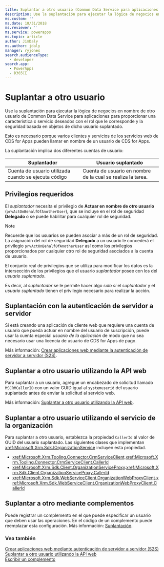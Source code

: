 ```yaml
---
title: Suplantar a otro usuario (Common Data Service para aplicaciones) | Microsoft Docs
description: Use la suplantación para ejecutar la lógica de negocios en nombre de otro usuario de Common Data Service para aplicaciones para proporcionar una característica o servicio deseados con el rol que le corresponde y la seguridad basada en objetos de dicho usuario suplantado.
ms.custom: ''
ms.date: 10/31/2018
ms.reviewer: ''
ms.service: powerapps
ms.topic: article
author: JimDaly
ms.author: jdaly
manager: ryjones
search.audienceType:
  - developer
search.app:
  - PowerApps
  - D365CE
---
```

# <a name="impersonate-another-user"></a>Suplantar a otro usuario

Use la suplantación para ejecutar la lógica de negocios en nombre de otro usuario de Common Data Service para aplicaciones para proporcionar una característica o servicio deseados con el rol que le corresponde y la seguridad basada en objetos de dicho usuario suplantado. 

Esto es necesario porque varios clientes y servicios de los servicios web de CDS for Apps pueden llamar en nombre de un usuario de CDS for Apps.

La suplantación implica dos diferentes cuentas de usuario: 

|Suplantador|Usuario suplantado|
|--|--|
|Cuenta de usuario utilizada cuando se ejecuta código|Cuenta de usuario en nombre de la cual se realiza la tarea.|

## <a name="required-privileges"></a>Privilegios requeridos

El *suplantador* necesita el privilegio de **Actuar en nombre de otro usuario** (`prvActOnBehalfOfAnotherUser`), que se incluye en el rol de seguridad **Delegado** o se puede habilitar para cualquier rol de seguridad.

> [!NOTE]
> Recuerde que los usuarios se pueden asociar a más de un rol de seguridad. La asignación del rol de seguridad **Delegado** a un usuario le concederá el privilegio `prvActOnBehalfOfAnotherUser` así como los privilegios proporcionados por cualquier otro rol de seguridad asociados a la cuenta de usuario.

El conjunto real de privilegios que se utiliza para modificar los datos es la intersección de los privilegios que el usuario *suplantador* posee con los del *usuario suplantado*. 

Es decir, al *suplantador* se le permite hacer algo *solo si* el *suplantador* y el *usuario suplantado* tienen el privilegio necesario para realizar la acción.

## <a name="impersonation-with-server-to-server-authentication"></a>Suplantación con la autenticación de servidor a servidor

Si está creando una aplicación de cliente web que requiere una cuenta de usuario que pueda actuar en nombre del usuario de suscripción, puede usar la cuenta especial *usuario de la aplicación* de modo que no sea necesario usar una licencia de usuario de CDS for Apps de pago.

Más información: [Crear aplicaciones web mediante la autenticación de servidor a servidor (S2S)](build-web-applications-server-server-s2s-authentication.md).

## <a name="impersonate-another-user-using-the-web-api"></a>Suplantar a otro usuario utilizando la API web

Para suplantar a un usuario, agregue un encabezado de solicitud llamado `MSCRMCallerID` con un valor GUID igual al `systemuserid` del usuario suplantado antes de enviar la solicitud al servicio web. 

Más información: [Suplantar a otro usuario utilizando la API web](webapi/impersonate-another-user-web-api.md).


## <a name="impersonate-another-user-using-the-organization-service"></a>Suplantar a otro usuario utilizando el servicio de la organización

Para suplantar a otro usuario, establezca la propiedad `CallerId` al valor de GUID del usuario suplantado. Las siguientes clases que implementan <xref:Microsoft.Xrm.Sdk.IOrganizationService> incluyen esta propiedad.

- <xref:Microsoft.Xrm.Tooling.Connector.CrmServiceClient>.<xref:Microsoft.Xrm.Tooling.Connector.CrmServiceClient.CallerId>
- <xref:Microsoft.Xrm.Sdk.Client.OrganizationServiceProxy>.<xref:Microsoft.Xrm.Sdk.Client.OrganizationServiceProxy.CallerId>
- <xref:Microsoft.Xrm.Sdk.WebServiceClient.OrganizationWebProxyClient>.<xref:Microsoft.Xrm.Sdk.WebServiceClient.OrganizationWebProxyClient.CallerId>

## <a name="impersonate-another-using-in-plug-ins"></a>Suplantar a otro mediante complementos

Puede registrar un complemento en el que puede especificar un usuario que deben usar las operaciones. En el código de un complemento puede reemplazar esta configuración.
Más información: [Suplantación](write-plug-in.md#impersonation).


### <a name="see-also"></a>Vea también

[Crear aplicaciones web mediante autenticación de servidor a servidor (S2S)](build-web-applications-server-server-s2s-authentication.md)<br />
[Suplantar a otro usuario utilizando la API web](webapi/impersonate-another-user-web-api.md)<br />
[Escribir un complemento](write-plug-in.md)
